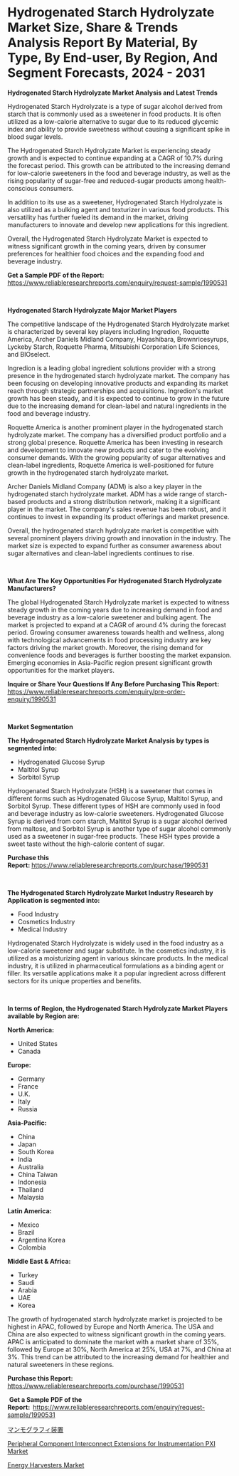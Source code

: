 <p><h1>Hydrogenated Starch Hydrolyzate Market Size, Share & Trends Analysis Report By Material, By Type, By End-user, By Region, And Segment Forecasts, 2024 - 2031</h1></p><p><strong>Hydrogenated Starch Hydrolyzate Market Analysis and Latest Trends</strong></p>
<p><p>Hydrogenated Starch Hydrolyzate is a type of sugar alcohol derived from starch that is commonly used as a sweetener in food products. It is often utilized as a low-calorie alternative to sugar due to its reduced glycemic index and ability to provide sweetness without causing a significant spike in blood sugar levels. </p><p>The Hydrogenated Starch Hydrolyzate Market is experiencing steady growth and is expected to continue expanding at a CAGR of 10.7% during the forecast period. This growth can be attributed to the increasing demand for low-calorie sweeteners in the food and beverage industry, as well as the rising popularity of sugar-free and reduced-sugar products among health-conscious consumers. </p><p>In addition to its use as a sweetener, Hydrogenated Starch Hydrolyzate is also utilized as a bulking agent and texturizer in various food products. This versatility has further fueled its demand in the market, driving manufacturers to innovate and develop new applications for this ingredient. </p><p>Overall, the Hydrogenated Starch Hydrolyzate Market is expected to witness significant growth in the coming years, driven by consumer preferences for healthier food choices and the expanding food and beverage industry.</p></p>
<p><strong>Get a Sample PDF of the Report:&nbsp;</strong> <a href="https://www.reliableresearchreports.com/enquiry/request-sample/1990531">https://www.reliableresearchreports.com/enquiry/request-sample/1990531</a></p>
<p>&nbsp;</p>
<p><strong>Hydrogenated Starch Hydrolyzate Major Market Players</strong></p>
<p><p>The competitive landscape of the Hydrogenated Starch Hydrolyzate market is characterized by several key players including Ingredion, Roquette America, Archer Daniels Midland Company, Hayashibara, Brownricesyrups, Lyckeby Starch, Roquette Pharma, Mitsubishi Corporation Life Sciences, and BIOselect. </p><p>Ingredion is a leading global ingredient solutions provider with a strong presence in the hydrogenated starch hydrolyzate market. The company has been focusing on developing innovative products and expanding its market reach through strategic partnerships and acquisitions. Ingredion's market growth has been steady, and it is expected to continue to grow in the future due to the increasing demand for clean-label and natural ingredients in the food and beverage industry.</p><p>Roquette America is another prominent player in the hydrogenated starch hydrolyzate market. The company has a diversified product portfolio and a strong global presence. Roquette America has been investing in research and development to innovate new products and cater to the evolving consumer demands. With the growing popularity of sugar alternatives and clean-label ingredients, Roquette America is well-positioned for future growth in the hydrogenated starch hydrolyzate market.</p><p>Archer Daniels Midland Company (ADM) is also a key player in the hydrogenated starch hydrolyzate market. ADM has a wide range of starch-based products and a strong distribution network, making it a significant player in the market. The company's sales revenue has been robust, and it continues to invest in expanding its product offerings and market presence.</p><p>Overall, the hydrogenated starch hydrolyzate market is competitive with several prominent players driving growth and innovation in the industry. The market size is expected to expand further as consumer awareness about sugar alternatives and clean-label ingredients continues to rise.</p></p>
<p>&nbsp;</p>
<p><strong>What Are The Key Opportunities For Hydrogenated Starch Hydrolyzate Manufacturers?</strong></p>
<p><p>The global Hydrogenated Starch Hydrolyzate market is expected to witness steady growth in the coming years due to increasing demand in food and beverage industry as a low-calorie sweetener and bulking agent. The market is projected to expand at a CAGR of around 4% during the forecast period. Growing consumer awareness towards health and wellness, along with technological advancements in food processing industry are key factors driving the market growth. Moreover, the rising demand for convenience foods and beverages is further boosting the market expansion. Emerging economies in Asia-Pacific region present significant growth opportunities for the market players.</p></p>
<p><strong>Inquire or Share Your Questions If Any Before Purchasing This Report:</strong> <a href="https://www.reliableresearchreports.com/enquiry/pre-order-enquiry/1990531">https://www.reliableresearchreports.com/enquiry/pre-order-enquiry/1990531</a></p>
<p>&nbsp;</p>
<p><strong>Market Segmentation</strong></p>
<p><strong>The Hydrogenated Starch Hydrolyzate Market Analysis by types is segmented into:</strong></p>
<p><ul><li>Hydrogenated Glucose Syrup</li><li>Maltitol Syrup</li><li>Sorbitol Syrup</li></ul></p>
<p><p>Hydrogenated Starch Hydrolyzate (HSH) is a sweetener that comes in different forms such as Hydrogenated Glucose Syrup, Maltitol Syrup, and Sorbitol Syrup. These different types of HSH are commonly used in food and beverage industry as low-calorie sweeteners. Hydrogenated Glucose Syrup is derived from corn starch, Maltitol Syrup is a sugar alcohol derived from maltose, and Sorbitol Syrup is another type of sugar alcohol commonly used as a sweetener in sugar-free products. These HSH types provide a sweet taste without the high-calorie content of sugar.</p></p>
<p><strong>Purchase this Report:&nbsp;</strong><a href="https://www.reliableresearchreports.com/purchase/1990531">https://www.reliableresearchreports.com/purchase/1990531</a></p>
<p>&nbsp;</p>
<p><strong>The Hydrogenated Starch Hydrolyzate Market Industry Research by Application is segmented into:</strong></p>
<p><ul><li>Food Industry</li><li>Cosmetics Industry</li><li>Medical Industry</li></ul></p>
<p><p>Hydrogenated Starch Hydrolyzate is widely used in the food industry as a low-calorie sweetener and sugar substitute. In the cosmetics industry, it is utilized as a moisturizing agent in various skincare products. In the medical industry, it is utilized in pharmaceutical formulations as a binding agent or filler. Its versatile applications make it a popular ingredient across different sectors for its unique properties and benefits.</p></p>
<p>&nbsp;</p>
<p><strong>In terms of Region, the Hydrogenated Starch Hydrolyzate Market Players available by Region are:</strong></p>
<p>
    <p> <strong> North America: </strong>
        <ul>
            <li>United States</li>
            <li>Canada</li>
        </ul>
        </p> 
    <p> <strong> Europe: </strong>
        <ul>
            <li>Germany</li>
            <li>France</li>
            <li>U.K.</li>
            <li>Italy</li>
            <li>Russia</li>
        </ul>
        </p> 
    <p> <strong> Asia-Pacific: </strong>
        <ul>
            <li>China</li>
            <li>Japan</li>
            <li>South Korea</li>
            <li>India</li>
            <li>Australia</li>
            <li>China Taiwan</li>
            <li>Indonesia</li>
            <li>Thailand</li>
            <li>Malaysia</li>
        </ul>
        </p> 
    <p> <strong> Latin America: </strong>
        <ul>
            <li>Mexico</li>
            <li>Brazil</li>
            <li>Argentina Korea</li>
            <li>Colombia</li>
        </ul>
        </p> 
    <p> <strong> Middle East & Africa: </strong>
        <ul>
            <li>Turkey</li>
            <li>Saudi</li>
            <li>Arabia</li>
            <li>UAE</li>
            <li>Korea</li>
        </ul>
    </p>
    </p>
<p><p>The growth of hydrogenated starch hydrolyzate market is projected to be highest in APAC, followed by Europe and North America. The USA and China are also expected to witness significant growth in the coming years. APAC is anticipated to dominate the market with a market share of 35%, followed by Europe at 30%, North America at 25%, USA at 7%, and China at 3%. This trend can be attributed to the increasing demand for healthier and natural sweeteners in these regions.</p></p>
<p><strong>Purchase this Report: </strong><a href="https://www.reliableresearchreports.com/purchase/1990531">https://www.reliableresearchreports.com/purchase/1990531</a></p>
<p>&nbsp;<strong>Get a Sample PDF of the Report:&nbsp;&nbsp;</strong><a href="https://www.reliableresearchreports.com/enquiry/request-sample/1990531">https://www.reliableresearchreports.com/enquiry/request-sample/1990531</a></p>
<p><strong></strong></p>
<p><p><a href="https://medium.com/@jacksonmith1931/%E4%B9%B3%E6%88%BFx%E7%B7%9A%E6%92%AE%E5%BD%B1%E6%A9%9F%E3%81%AE%E5%B8%82%E5%A0%B4%E3%82%B7%E3%82%A7%E3%82%A2%E3%81%AE%E9%80%B2%E5%8C%96%E3%81%A8%E5%B8%82%E5%A0%B4%E6%88%90%E9%95%B7%E5%82%BE%E5%90%912024%E5%B9%B4%E3%81%8B%E3%82%892031%E5%B9%B4%E3%81%BE%E3%81%A7-d5aeb250db92">マンモグラフィ装置</a></p><p><a href="https://issuu.com/reportprime-2/docs/peripheral-component-interconnect-extensions-for-i">Peripheral Component Interconnect Extensions for Instrumentation PXI Market</a></p><p><a href="https://issuu.com/reportprime-2/docs/energy-harvesters-market-size-2030.pptx">Energy Harvesters Market</a></p></p>